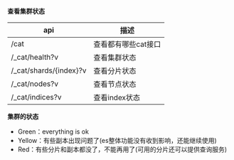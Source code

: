 **查看集群状态**

| api                    | 描述                |
| ---------------------- | ------------------- |
| /cat                   | 查看都有哪些cat接口 |
| /_cat/health?v         | 查看集群状态        |
| /_cat/shards/{index}?v | 查看分片状态        |
| /_cat/nodes?v          | 查看节点状态        |
| /_cat/indices?v        | 查看index状态       |



**集群的状态**

* Green：everything is ok
* Yellow：有些副本出现问题了(es整体功能没有收到影响，还能继续使用)
* Red：有些分片和副本都没了，不能再用了(可用的分片还可以提供查询服务)